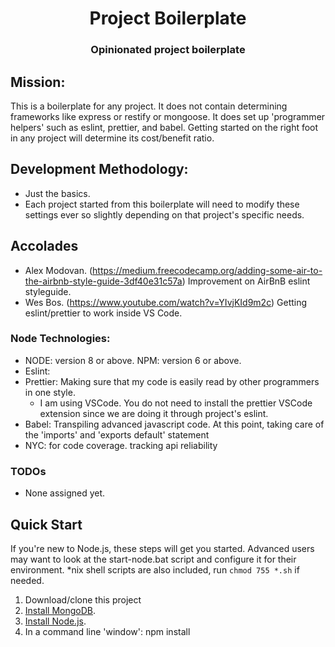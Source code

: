 # <center>Project Boilerplate</center>
### <center>Opinionated project boilerplate</center>

## Mission:
This is a boilerplate for any project.  It does not contain determining frameworks like express or restify or mongoose. It does set up 'programmer helpers' such as eslint, prettier, and babel. Getting started on the right foot in any project will determine its cost/benefit ratio.

## Development Methodology:
* Just the basics.
* Each project started from this boilerplate will need to modify these settings ever so slightly depending on that project's specific needs.

## Accolades
- Alex Modovan. (https://medium.freecodecamp.org/adding-some-air-to-the-airbnb-style-guide-3df40e31c57a) Improvement on AirBnB eslint styleguide.
- Wes Bos.  (https://www.youtube.com/watch?v=YIvjKId9m2c)  Getting eslint/prettier to work inside VS Code.

### Node Technologies:
- NODE: version 8 or above.  NPM: version 6 or above.
- Eslint: 
- Prettier: Making sure that my code is easily read by other programmers in one style.
  - I am using VSCode.  You do not need to install the prettier VSCode extension since we are doing it through project's eslint.
- Babel: Transpiling advanced javascript code. At this point, taking care of the 'imports' and 'exports default' statement
- NYC: for code coverage. tracking api reliability

###  TODOs
- None assigned yet.

## Quick Start ##
If you're new to Node.js, these steps will get you started. Advanced users may want to look at the start-node.bat script and configure it for their environment. *nix shell scripts are also included, run `chmod 755 *.sh` if needed.

1. Download/clone this project
2. [Install MongoDB](http://docs.mongodb.org/manual/installation/#gsc.tab=0).
3. [Install Node.js](http://nodejs.org/download/).
4. In a command line 'window': npm install

